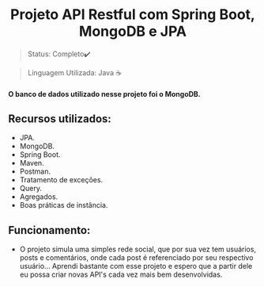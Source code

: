 <h1 align="center">Projeto API Restful com Spring Boot, MongoDB e JPA</h1>

>Status: Completo✔️

>Linguagem Utilizada: Java ☕

#### O banco de dados utilizado nesse projeto foi o MongoDB. 

## Recursos utilizados:
- JPA.
- MongoDB.
- Spring Boot.
- Maven.
- Postman.
- Tratamento de exceções.
- Query.
- Agregados.
- Boas práticas de instância. 

## Funcionamento:
- O projeto simula uma simples rede social, que por sua vez tem usuários, posts e comentários, onde cada post é referenciado por seu respectivo usuário... Aprendi bastante com esse projeto e espero que a partir dele eu possa criar novas API's cada vez mais bem desenvolvidas.



